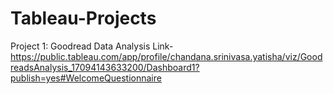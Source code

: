 # Tableau-Projects

Project 1: Goodread Data Analysis 
Link- https://public.tableau.com/app/profile/chandana.srinivasa.yatisha/viz/GoodreadsAnalysis_17094143633200/Dashboard1?publish=yes#WelcomeQuestionnaire
